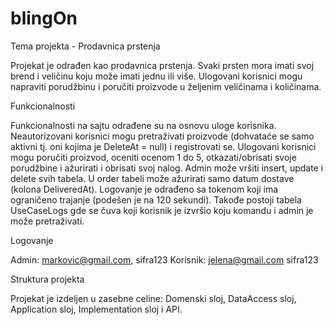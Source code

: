 # blingOn
Tema projekta - Prodavnica prstenja

Projekat je odrađen kao prodavnica prstenja. Svaki prsten mora imati svoj brend i veličinu koju može imati jednu ili više. Ulogovani korisnici mogu napraviti porudžbinu i poručiti proizvode u željenim veličinama i količinama.



Funkcionalnosti

Funkcionalnosti na sajtu odrađene su na osnovu uloge korisnika. 
Neautorizovani korisnici mogu pretraživati proizvode (dohvataće se samo aktivni tj. oni kojima je DeleteAt = null) i registrovati se.
Ulogovani korisnici mogu poručiti proizvod, oceniti ocenom 1 do 5, otkazati/obrisati svoje porudžbine i ažurirati i obrisati svoj nalog.
Admin može vršiti insert, update i delete svih tabela. U order tabeli može ažurirati samo datum dostave (kolona DeliveredAt).
Logovanje je odrađeno sa tokenom koji ima ograničeno trajanje (podešen je na 120 sekundi).
Takođe postoji tabela UseCaseLogs gde se čuva koji korisnik je izvršio koju komandu i admin je može pretraživati.



Logovanje

Admin: markovic@gmail.com, sifra123
Korisnik: jelena@gmail.com sifra123



Struktura projekta

Projekat je izdeljen u zasebne celine: Domenski sloj, DataAccess sloj, Application sloj, Implementation sloj i API. 
